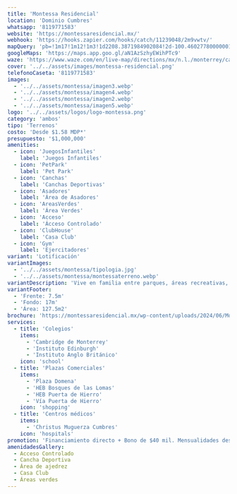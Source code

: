 ```yaml
---
title: 'Montessa Residencial'
location: 'Dominio Cumbres'
whatsapp: '8119771583'
website: 'https://montessaresidencial.mx/'
webhook: 'https://hooks.zapier.com/hooks/catch/11239048/2m9vwtv/'
mapQuery: 'pb=!1m17!1m12!1m3!1d2208.3871984902084!2d-100.46027780000001!3d25.7603889!2m3!1f0!2f0!3f0!3m2!1i1024!2i768!4f13.1!3m2!1m1!2zMjXCsDQ1JzM3LjQiTiAxMDDCsDI3JzM3LjAiVw!5e1!3m2!1sen!2sus!4v1728404054243!5m2!1sen!2sus'
googleMaps: 'https://maps.app.goo.gl/aN1AzSzhyEWihPTc9'
waze: 'https://www.waze.com/en/live-map/directions/mx/n.l./monterrey/caseta-dominio-cumbres?place=ChIJp16IpB-aYoYRAHJZAh9-t2M'
cover: '../../assets/images/montessa-residencial.png'
telefonoCaseta: '8119771583'
images:
  - '../../assets/montessa/imagen3.webp'
  - '../../assets/montessa/imagen4.webp'
  - '../../assets/montessa/imagen2.webp'
  - '../../assets/montessa/imagen5.webp'
logo: '../../assets/logos/logo-montessa.png'
category: 'ambos'
tipo: 'Terrenos'
costo: 'Desde $1.58 MDP*'
presupuesto: '$1,000,000'
amenities:
  - icon: 'JuegosInfantiles'
    label: 'Juegos Infantiles'
  - icon: 'PetPark'
    label: 'Pet Park'
  - icon: 'Canchas'
    label: 'Canchas Deportivas'
  - icon: 'Asadores'
    label: 'Área de Asadores'
  - icon: 'AreasVerdes'
    label: 'Área Verdes'
  - icon: 'Acceso'
    label: 'Ácceso Controlado'
  - icon: 'ClubHouse'
    label: 'Casa Club'
  - icon: 'Gym'
    label: 'Ejercitadores'
variant: 'Lotificación'
variantImages:
  - '../../assets/montessa/tipologia.jpg'
  - '../../assets/montessa/montessaterreno.webp'
variantDescription: 'Vive en familia entre parques, áreas recreativas, avenidas y seguridad, Invierte en una de las zonas de alta plusvalía en Dominio Cumbres, ideal para residencias de alto nivel.'
variantFooter:
  - 'Frente: 7.5m'
  - 'Fondo: 17m'
  - 'Área: 127.5m2'
brochure: 'https://montessaresidencial.mx/wp-content/uploads/2024/06/Montessa-Residencial-Brochure.pdf'
services:
  - title: 'Colegios'
    items:
      - 'Cambridge de Monterrey'
      - 'Instituto Edinburgh'
      - 'Instituto Anglo Británico'
    icon: 'school'
  - title: 'Plazas Comerciales'
    items:
      - 'Plaza Domena'
      - 'HEB Bosques de las Lomas'
      - 'HEB Puerta de Hierro'
      - 'Vía Puerta de Hierro'
    icon: 'shopping'
  - title: 'Centros médicos'
    items:
      - 'Christus Muguerza Cumbres'
    icon: 'hospitals'
promotion: 'Financiamiento directo + Bono de $40 mil. Mensualidades desde $21 mil. 15 MSI y paga 65% al escriturar'
amenidadesGallery:
  - Acceso Controlado
  - Cancha Deportiva
  - Área de ajedrez
  - Casa Club
  - Áreas verdes
---
```

